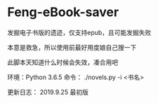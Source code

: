 # Feng-eBook-saver
发掘电子书版的遗迹，仅支持epub，且可能发掘失败

本意是救急，所以使用前最好用度娘自己搜一下

此脚本天知道什么时候会失效，凑合用吧


环境：Python 3.6.5
命令： ./novels.py -i <书名>


更新日志：
2019.9.25 最初版 
